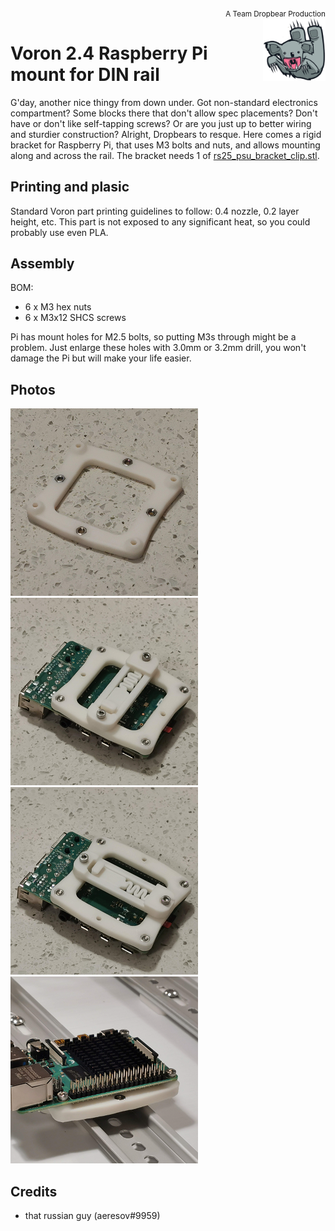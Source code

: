 
<div style="text-align: right"><sub>A Team Dropbear Production</sub></div>
<img align="right" width="100" height="100" src="images/db.png">

# Voron 2.4 Raspberry Pi mount for DIN rail

G'day, another nice thingy from down under. Got non-standard electronics compartment? Some blocks there that don't allow spec placements? Don't have or don't like self-tapping screws? Or are you just up to better wiring and sturdier construction? Alright, Dropbears to resque. Here comes a rigid bracket for Raspberry Pi, that uses M3 bolts and nuts, and allows mounting along and across the rail. The bracket needs 1 of [rs25_psu_bracket_clip.stl](https://github.com/VoronDesign/Voron-2/blob/Voron2.4/STLs/Electronics_Bay/rs25_psu_bracket.stl).

## Printing and plasic

Standard Voron part printing guidelines to follow: 0.4 nozzle, 0.2 layer height, etc.
This part is not exposed to any significant heat, so you could probably use even PLA.

## Assembly

BOM:
* 6 x M3 hex nuts
* 6 x M3x12 SHCS screws

Pi has mount holes for M2.5 bolts, so putting M3s through might be a problem. Just enlarge these holes with 3.0mm or 3.2mm drill, you won't damage the Pi but will make your life easier.

## Photos

![bare 1](images/photo_bare_1.png)
![bare 2](images/photo_bare_2.png)
![bare 3](images/photo_bare_3.png)
![on rail](images/photo_railed.png)

## Credits

- that russian guy (aeresov#9959)
